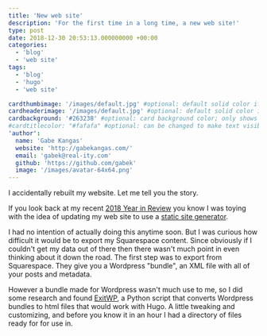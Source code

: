 ```yaml
---
title: 'New web site'
description: 'For the first time in a long time, a new web site!'
type: post
date: 2018-12-30 20:53:13.000000000 +00:00
categories:
  - 'blog'
  - 'web site'
tags:
  - 'blog'
  - 'hugo'
  - 'web site'

cardthumbimage: '/images/default.jpg' #optional: default solid color if unset
cardheaderimage: '/images/default.jpg' #optional: default solid color if unset
cardbackground: '#263238' #optional: card background color; only shows when no image specified
#cardtitlecolor: "#fafafa" #optional: can be changed to make text visible over card image
'author':
  name: 'Gabe Kangas'
  website: 'http://gabekangas.com/'
  email: 'gabek@real-ity.com'
  github: 'https://github.com/gabek'
  image: '/images/avatar-64x64.png'
---
```


I accidentally rebuilt my website. Let me tell you the story.

If you look back at my recent [2018 Year in Review](/blog/2018/12/my-2018-in-review/) you know I was toying with the idea of updating my web site to use a [static site generator](https://www.staticgen.com/).

I had no intention of actually doing this anytime soon. But I was curious how difficult it would be to export my Squarespace content. Since obviously if I couldn't get my data out of there then there wasn't much point in even thinking about it down the road. The first step was to export from Squarespace. They give you a Wordpress "bundle", an XML file with all of your posts and metadata.

However a bundle made for Wordpress wasn't much use to me, so I did some research and found [ExitWP](https://github.com/thomasf/exitwp), a Python script that converts Wordpress bundles to html files that would work with Hugo. A little tweaking and customizing, and before you know it in an hour I had a directory of files ready for for use in.
